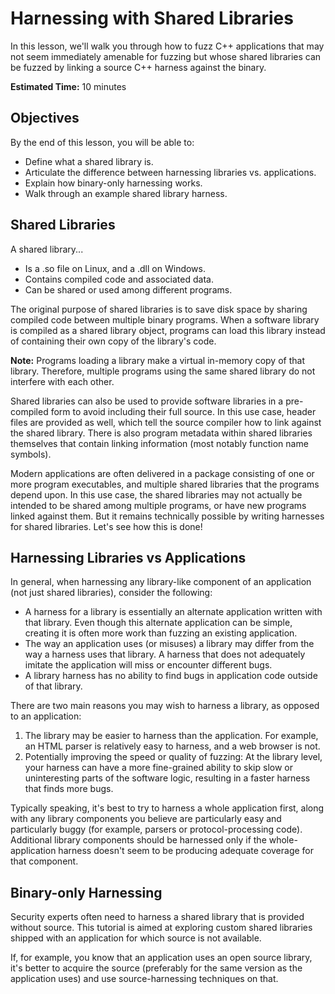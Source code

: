 # Harnessing with Shared Libraries

In this lesson, we'll walk you through how to fuzz C++ applications that may not seem immediately amenable for fuzzing but whose shared libraries can be fuzzed by linking a source C++ harness against the binary.

**Estimated Time:** 10 minutes

## Objectives

By the end of this lesson, you will be able to:

- Define what a shared library is.
- Articulate the difference between harnessing libraries vs. applications.
- Explain how binary-only harnessing works.
- Walk through an example shared library harness.

## Shared Libraries

A shared library...

- Is a .so file on Linux, and a .dll on Windows.
- Contains compiled code and associated data.
- Can be shared or used among different programs.

The original purpose of shared libraries is to save disk space by sharing compiled code between multiple binary programs. When a software library is compiled as a shared library object, programs can load this library instead of containing their own copy of the library's code.

**Note:**
Programs loading a library make a virtual in-memory copy of that library. Therefore, multiple programs using the same shared library do not interfere with each other.

Shared libraries can also be used to provide software libraries in a pre-compiled form to avoid including their full source. In this use case, header files are provided as well, which tell the source compiler how to link against the shared library. There is also program metadata within shared libraries themselves that contain linking information (most notably function name symbols).

Modern applications are often delivered in a package consisting of one or more program executables, and multiple shared libraries that the programs depend upon. In this use case, the shared libraries may not actually be intended to be shared among multiple programs, or have new programs linked against them. But it remains technically possible by writing harnesses for shared libraries. Let's see how this is done!

## Harnessing Libraries vs Applications

In general, when harnessing any library-like component of an application (not just shared libraries), consider the following:

- A harness for a library is essentially an alternate application written with that library. Even though this alternate application can be simple, creating it is often more work than fuzzing an existing application.
- The way an application uses (or misuses) a library may differ from the way a harness uses that library. A harness that does not adequately imitate the application will miss or encounter different bugs.
- A library harness has no ability to find bugs in application code outside of that library.

There are two main reasons you may wish to harness a library, as opposed to an application:

1. The library may be easier to harness than the application. For example, an HTML parser is relatively easy to harness, and a web browser is not.
2. Potentially improving the speed or quality of fuzzing: At the library level, your harness can have a more fine-grained ability to skip slow or uninteresting parts of the software logic, resulting in a faster harness that finds more bugs.

Typically speaking, it's best to try to harness a whole application first, along with any library components you believe are particularly easy and particularly buggy (for example, parsers or protocol-processing code). Additional library components should be harnessed only if the whole-application harness doesn't seem to be producing adequate coverage for that component.

## Binary-only Harnessing

Security experts often need to harness a shared library that is provided without source. This tutorial is aimed at exploring custom shared libraries shipped with an application for which source is not available.

If, for example, you know that an application uses an open source library, it's better to acquire the source (preferably for the same version as the application uses) and use source-harnessing techniques on that.

